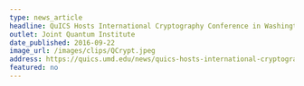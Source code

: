 ```yaml
---
type: news_article
headline: QuICS Hosts International Cryptography Conference in Washington, D.C.
outlet: Joint Quantum Institute
date_published: 2016-09-22
image_url: /images/clips/QCrypt.jpeg
address: https://quics.umd.edu/news/quics-hosts-international-cryptography-conference-washington-dc
featured: no
---
```

